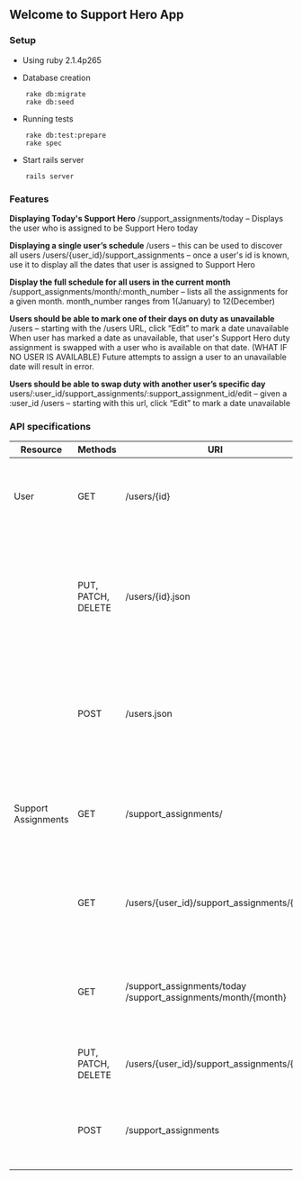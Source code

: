 ## Welcome to Support Hero App

### Setup

* Using ruby 2.1.4p265

* Database creation
```
    rake db:migrate
    rake db:seed
```

* Running tests
```
    rake db:test:prepare
    rake spec
```

* Start rails server
```
    rails server
```

### Features
**Displaying Today's Support Hero**
/support_assignments/today – Displays the user who is assigned to be Support Hero today

**Displaying a single user’s schedule**
/users – this can be used to discover all users
/users/{user_id}/support_assignments – once a user's id is known, use it to display all the dates that user is assigned to Support Hero

**Display the full schedule for all users in the current month**
/support_assignments/month/:month_number – lists all the assignments for a given month. month_number ranges from 1(January) to 12(December)

**Users should be able to mark one of their days on duty as unavailable**
/users – starting with the /users URL, click “Edit” to mark a date unavailable
When user has marked a date as unavailable, that user's Support Hero duty assignment is swapped with a user who is available on that date. (WHAT IF NO USER IS AVAILABLE)
Future attempts to assign a user to an unavailable date will result in error.

**Users should be able to swap duty with another user’s specific day**
users/:user_id/support_assignments/:support_assignment_id/edit – given a :user_id
/users – starting with this url, click “Edit” to mark a date unavailable

### API specifications

Resource           |          Methods     |                URI                       | Description
-------------------|----------------------|------------------------------------------|----------------------------------
User               | GET                  | /users/{id}                              | <ul><li>Contains information about a User</li><li>{id} is Optional</li><li>.json to get JSON representation</li></ul>
                   | PUT, PATCH, DELETE   | /users/{id}.json                         | <ul><li>Modify User information</li><li>Header: Content-Type: application/json<br>Parameters: name, unavailable_date<br>Example: {"user":{"name":"User Name", "unavailable_date":"01-01-2015"}}</li></ul>
                   | POST                 | /users.json                              | <ul><li>Create new User</li><li>Parameters: name, unavailable_date</li><li>Format: JSON</li><li>Example: {"user":{"name":"User Name", "unavailable_date":"01-01-2015"}}</ul>
Support Assignments| GET                  | /support_assignments/                    | <ul><li>Contains information about a Support Assignments</li><li>{id} is Optional</li><li>.json to get JSON representation</li></ul>
                   | GET                  | /users/{user_id}/support_assignments/{id}| <ul><li>Lists all Support Assignments for a User</li><li>{user_id} is Requred<br>{id} is Optional</li><li>.json to get json representation</li></ul>
                   | GET                  | /support_assignments/today<br>/support_assignments/month/{month} | <ul><li>Lists all Support Assignments for today and for a specified month number</li><li>.json to get json representation</li></ul>
                   | PUT, PATCH, DELETE   | /users/{user_id}/support_assignments/{id}| <ul><li>Support Assignments</li><li>Parameters: date</li><li>Format: JSON</li></ul>
                   | POST                 | /support_assignments                     | <ul><li>Create new Support Assignment</li><li>Parameters: user_id, date</li><li>Format: JSON</li></ul>



